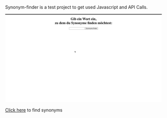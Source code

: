 Synonym-finder is a test project to get used Javascript and API Calls.

![Preview of the pw tool](https://github.com/DanielRolfs/media/blob/main/synonym-finder/readme.gif?raw=true)

[Click here](https://danielrolfs.github.io/synonym-finder/) to find synonyms
